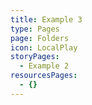 ```yaml
---
title: Example 3
type: Pages
page: Folders
icon: LocalPlay
storyPages:
  - Example 2
resourcesPages:
  - {}
---
```



